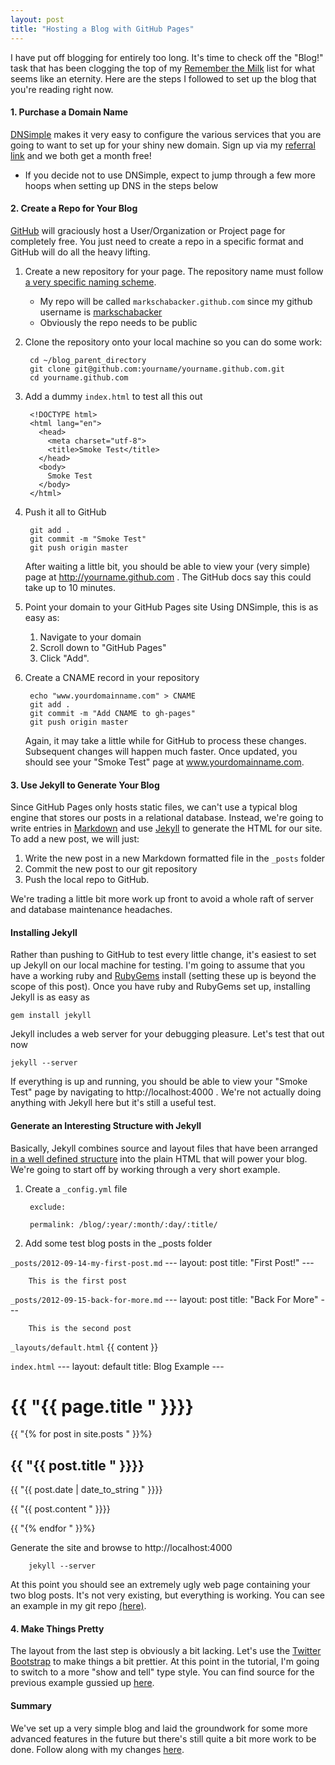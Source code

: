 ```yaml
---
layout: post
title: "Hosting a Blog with GitHub Pages"
---
```


I have put off blogging for entirely too long.  It's time to check off the "Blog!" task that has been clogging the top of my [Remember the Milk](http://www.rememberthemilk.com) list for what seems like an eternity.  Here are the steps I followed to set up the blog that you're reading right now.

#### 1. Purchase a Domain Name ####
[DNSimple](http://www.dnsimple.com) makes it very easy to configure the various services that you are going to want to set up for your shiny new domain.  Sign up via my [referral link](https://dnsimple.com/r/1f12067ef76126) and we both get a month free!

* If you decide not to use DNSimple, expect to jump through a few more hoops when setting up DNS in the steps below

#### 2. Create a Repo for Your Blog ####
[GitHub](https://www.github.com) will graciously host a User/Organization or Project page for completely free.  You just need to create a repo in a specific format and GitHub will do all the heavy lifting.

1. Create a new repository for your page.  The repository name must follow [a very specific naming scheme](https://help.github.com/articles/user-organization-and-project-pages).
    * My repo will be called `markschabacker.github.com` since my github username is [markschabacker](https://github.com/markschabacker)
    * Obviously the repo needs to be public

2. Clone the repository onto your local machine so you can do some work:

        cd ~/blog_parent_directory
        git clone git@github.com:yourname/yourname.github.com.git
        cd yourname.github.com

3. Add a dummy `index.html` to test all this out
    
        <!DOCTYPE html>
        <html lang="en">
          <head>
            <meta charset="utf-8">
            <title>Smoke Test</title>
          </head>
          <body>
            Smoke Test
          </body>
        </html>

4. Push it all to GitHub

        git add .
        git commit -m "Smoke Test"
        git push origin master
    After waiting a little bit, you should be able to view your (very simple) page at http://yourname.github.com .  The GitHub docs say this could take up to 10 minutes.

5. Point your domain to your GitHub Pages site
Using DNSimple, this is as easy as: 
    1. Navigate to your domain
    2. Scroll down to "GitHub Pages"
    3. Click "Add".

6. Create a CNAME record in your repository

        echo "www.yourdomainname.com" > CNAME
        git add .
        git commit -m "Add CNAME to gh-pages"
        git push origin master
    Again, it may take a little while for GitHub to process these changes.  Subsequent changes will happen much faster.  Once updated, you should see your "Smoke Test" page at www.yourdomainname.com.  

#### 3. Use Jekyll to Generate Your Blog ####
Since GitHub Pages only hosts static files, we can't use a typical blog engine that stores our posts in a relational database.  Instead, we're going to write entries in [Markdown](http://daringfireball.net/projects/markdown/) and use [Jekyll](https://github.com/mojombo/jekyll) to generate the HTML for our site.  To add a new post, we will just: 

1. Write the new post in a new Markdown formatted file in the `_posts` folder
2. Commit the new post to our git repository
3. Push the local repo to GitHub.

We're trading a little bit more work up front to avoid a whole raft of server and database maintenance headaches.  

#### Installing Jekyll ####
Rather than pushing to GitHub to test every little change, it's easiest to set up Jekyll on our local machine for testing. I'm going to assume that you have a working ruby and [RubyGems](http://rubygems.org/) install (setting these up is beyond the scope of this post).  Once you have ruby and RubyGems set up, installing Jekyll is as easy as 

    gem install jekyll

Jekyll includes a web server for your debugging pleasure.  Let's test that out now

    jekyll --server

If everything is up and running, you should be able to view your "Smoke Test" page by navigating to http://localhost:4000 .  We're not actually doing anything with Jekyll here but it's still a useful test.  

#### Generate an Interesting Structure with Jekyll ####
Basically, Jekyll combines source and layout files that have been arranged [in a well defined structure](https://github.com/mojombo/jekyll/wiki/usage) into the plain HTML that will power your blog. We're going to start off by working through a very short example.   

1. Create a `_config.yml` file

        exclude: 
        
        permalink: /blog/:year/:month/:day/:title/

2. Add some test blog posts in the _posts folder

`_posts/2012-09-14-my-first-post.md`
        ---
        layout: post
        title: "First Post!"
        ---
        
        This is the first post

`_posts/2012-09-15-back-for-more.md`
        ---
        layout: post
        title: "Back For More"
        ---
        
        This is the second post

`_layouts/default.html`
        <!DOCTYPE html>
        <html lang="en">
          <head>
            <meta charset="utf-8">
            <title>{{ page.title }}</title>
          </head>
          <body>
            {{ content }}
          </body>
        </html>

`index.html`
        ---
        layout: default
        title: Blog Example
        ---
            <h1>{{ "{{ page.title " }}}}</h1>
            {{ "{% for post in site.posts " }}%}
              <div>
                <p><h2>{{ "{{ post.title " }}}}</h2>{{  "{{ post.date | date_to_string " }}}}</p>
                <p>{{ "{{ post.content " }}}}</p>
              </div>
            {{ "{% endfor " }}%}

Generate the site and browse to http://localhost:4000

        jekyll --server

At this point you should see an extremely ugly web page containing your two blog posts.  It's not very existing, but everything is working. You can see an example in my git repo [(here)](https://github.com/markschabacker/markschabacker.github.com/tree/rough_demo). 

#### 4. Make Things Pretty ####
The layout from the last step is obviously a bit lacking.  Let's use the [Twitter Bootstrap](http://twitter.github.com/bootstrap/) to make things a bit prettier.  At this point in the tutorial, I'm going to switch to a more "show and tell" type style.  You can find source for the previous example gussied up [here](https://github.com/markschabacker/markschabacker.github.com/tree/rough_demo_skinned).

#### Summary ####
We've set up a very simple blog and laid the groundwork for some more advanced features in the future but there's still quite a bit more work to be done.  Follow along with my changes [here](https://github.com/markschabacker/markschabacker.github.com).  
